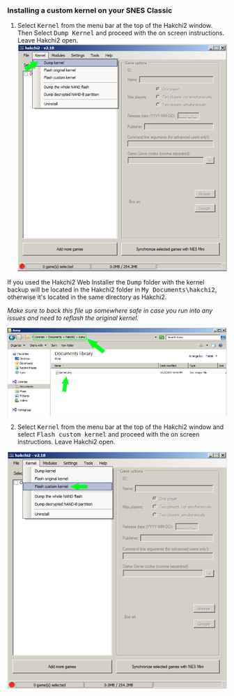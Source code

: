 ### **Installing a custom kernel on your SNES Classic**

1. Select <kbd>Kernel</kbd> from the menu bar at the top of the Hakchi2 window. Then Select <kbd>Dump Kernel</kbd> and proceed with the on screen instructions. Leave Hakchi2 open. 
![Failed to load image](https://github.com/DNA64/SuperHakchi/blob/master/hakchi2_kernel.png "Example 1")


If you used the Hakchi2 Web Installer the <kbd>Dump</kbd> folder with the kernel backup will be located in the Hakchi2 folder in <kbd>My Documents\hakchi2</kbd>, otherwise it's located in the same directory as Hakchi2. 

*Make sure to back this file up somewhere safe in case you run into any issues and need to reflash the original kernel.*

![Failed to load image](https://github.com/DNA64/SuperHakchi/blob/master/hakchi2_dump.png "Example 1.1")


2. Select <kbd>Kernel</kbd> from the menu bar at the top of the Hakchi2 window and select <kbd>Flash custom kernel</kbd> and proceed with the on screen instructions. Leave Hakchi2 open.

![Failed to load image](https://github.com/DNA64/SuperHakchi/blob/master/hakchi2_flash_custom_kernel.png "Example 2")

